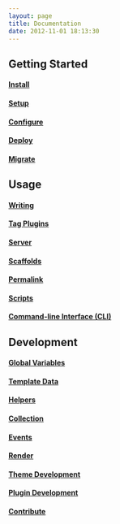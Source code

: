 ```yaml
---
layout: page
title: Documentation
date: 2012-11-01 18:13:30
---
```


## Getting Started

#### [Install](install.html)

#### [Setup](setup.html)

#### [Configure](configure.html)

#### [Deploy](deploy.html)

#### [Migrate](migrate.html)

## Usage

#### [Writing](writing.html)

#### [Tag Plugins](tag-plugins.html)

#### [Server](server.html)

#### [Scaffolds](scaffolds.html)

#### [Permalink](permalink.html)

#### [Scripts](scripts.html)

#### [Command-line Interface (CLI)](cli.html)

## Development

#### [Global Variables](global-variables.html)

#### [Template Data](template-data.html)

#### [Helpers](helpers.html)

#### [Collection](collection.html)

#### [Events](events.html)

#### [Render](render.html)

#### [Theme Development](theme-development.html)

#### [Plugin Development](plugin-development.html)

#### [Contribute](contribute.html)
